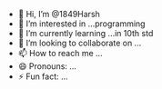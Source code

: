 - 👋 Hi, I’m @1849Harsh
- 👀 I’m interested in ...programming
- 🌱 I’m currently learning ...in 10th std
- 💞️ I’m looking to collaborate on ...
- 📫 How to reach me ...
- 😄 Pronouns: ...
- ⚡ Fun fact: ...

<!---
1849Harsh/1849Harsh is a ✨ special ✨ repository because its `README.md` (this file) appears on your GitHub profile.
You can click the Preview link to take a look at your changes.
--->

